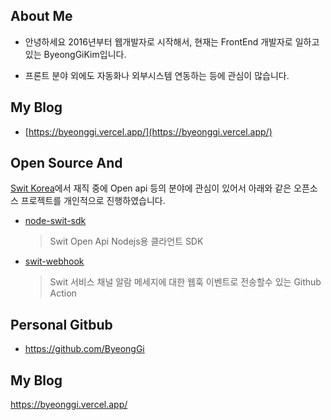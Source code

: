 ## About Me
- 안녕하세요 2016년부터 웹개발자로 시작해서, 현재는 FrontEnd 개발자로 일하고 있는 ByeongGiKim입니다.

- 프론트 분야 외에도 자동화나 외부시스템 연동하는 등에 관심이 많습니다.
  
  

## My Blog 
- [https://byeonggi.vercel.app/](https://byeonggi.vercel.app/)

## Open Source And 

[Swit Korea](https://swit.io/)에서 재직 중에 Open api 등의 분야에 관심이 있어서
아래와 같은 오픈소스 프로젝트를 개인적으로 진행하였습니다.

- [node-swit-sdk](https://github.com/Swit-ChristianKim/node-swit-sdk)
  > Swit Open Api Nodejs용 클라언트 SDK
- [swit-webhook](https://github.com/Swit-ChristianKim/swit-webhook)
  > Swit 서비스 채널 알람 메세지에 대한 웹훅 이벤트로 전송할수 있는 Github Action

   
   
## Personal Gitbub
- https://github.com/ByeongGi
  
## My Blog
https://byeonggi.vercel.app/
